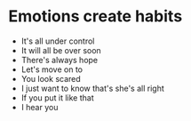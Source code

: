 # Emotions create habits

* It's all under control
* It will all be over soon
* There's always hope
* Let's move on to
* You look scared
* I just want to know that's she's all right
* If you put it like that
* I hear you
